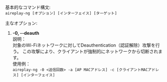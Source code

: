 基本的なコマンド構文:  
`aireplay-ng [オプション] [インターフェイス] [ターゲット]`

主なオプション:  

1. **-0, --deauth**  
説明：  
対象のWi-Fiネットワークに対してDeauthentication（認証解除）攻撃を行う。
この攻撃により、クライアントが強制的にネットワークから切断されます。  
使用例：  
`aireplay-ng -0 <送信回数> -a [AP MACアドレス] -c [クライアントMACアドレス] [インターフェイス]`



